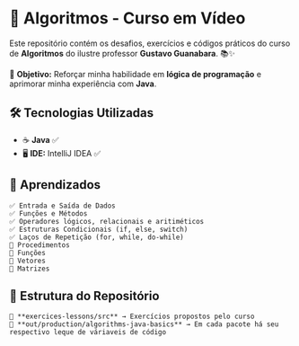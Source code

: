 # 📌 Algoritmos - Curso em Vídeo

Este repositório contém os desafios, exercícios e códigos práticos do curso de **Algoritmos** do ilustre professor **Gustavo Guanabara**. 📚✨

🚀 **Objetivo:** Reforçar minha habilidade em **lógica de programação** e aprimorar minha experiência com **Java**.

## 🛠️ Tecnologias Utilizadas

- ☕ **Java** ✅
- 🖥️ **IDE:** IntelliJ IDEA ✅

## 🎯 Aprendizados
```
✅ Entrada e Saída de Dados
✅ Funções e Métodos  
✅ Operadores lógicos, relacionais e aritiméticos
✅ Estruturas Condicionais (if, else, switch)  
✅ Laços de Repetição (for, while, do-while)  
🔄 Procedimentos 
🔄 Funções  
🔄 Vetores
🔄 Matrizes
```
## 📂 Estrutura do Repositório

```
📌 **exercices-lessons/src** → Exercícios propostos pelo curso
📌 **out/production/algorithms-java-basics** → Em cada pacote há seu respectivo leque de váriaveis de código
```
